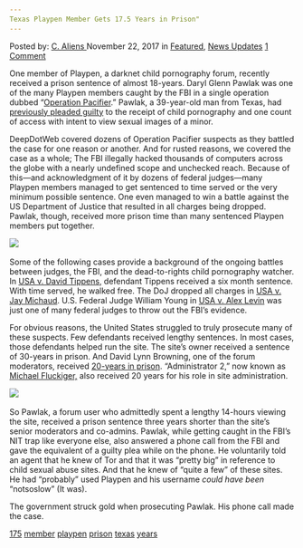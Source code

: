 ```yaml
---
Texas Playpen Member Gets 17.5 Years in Prison"
---
```

<article class="post-listing post-23632 post type-post status-publish format-standard has-post-thumbnail hentry  tag-6125 tag-member tag-playpen tag-prison tag-texas tag-years">
<div class="post-inner">
    <span>Posted by: <a href="https://www.deepdotweb.com/author/caliens/" title="">C. Aliens </a></span>
<span>November 22, 2017</span>
<span>in <a href="https://www.deepdotweb.com/category/deepdot-news/" rel="category tag">Featured</a>, <a href="https://www.deepdotweb.com/category/news-updates/" rel="category tag">News Updates</a></span>
<span><a href="https://www.deepdotweb.com/2017/11/22/texas-playpen-member-gets-17-5-years-prison/#comments">1 Comment</a></span>
</p>
<div class="clear"></div>
    
<p>One member of Playpen, a darknet child pornography forum, recently received a prison sentence of almost 18-years. Daryl Glenn Pawlak was one of the many Playpen members caught by the FBI in a single operation dubbed “<a href="https://www.deepdotweb.com/tag/pacifier/">Operation Pacifier</a>.” Pawlak, a 39-year-old man from Texas, had <a href="https://www.deepdotweb.com/2017/07/21/texas-playpen-member-found-guilty-charges-2/">previously pleaded guilty</a> to the receipt of child pornography and one count of access with intent to view sexual images of a minor.</p>
<p>DeepDotWeb covered dozens of Operation Pacifier suspects as they battled the case for one reason or another. And for rusted reasons, we covered the case as a whole; The FBI illegally hacked thousands of computers across the globe with a nearly undefined scope and unchecked reach. Because of this—and acknowledgment of it by dozens of federal judges—many Playpen members managed to get sentenced to time served or the very minimum possible sentence. One even managed to win a battle against the US Department of Justice that resulted in all charges being dropped. Pawlak, though, received more prison time than many sentenced Playpen members put together.</p>
<p><img class="wp-image-23637 aligncenter" src="/imgs/2017/11/word-image-22.jpeg" srcset="/imgs/2017/11/word-image-22.jpeg 800w, /imgs/2017/11/word-image-22-300x198.jpeg 300w" sizes="(max-width: 800px) 100vw, 800px" /></p>
<p>Some of the following cases provide a background of the ongoing battles between judges, the FBI, and the dead-to-rights child pornography watcher. In <a href="https://www.deepdotweb.com/2017/07/03/convicted-playpen-member-sentenced-six-months-prison/">USA v. David Tippens</a>, defendant Tippens received a six month sentence. With time served, he walked free. The DoJ dropped all charges in <a href="https://www.deepdotweb.com/2017/03/24/doj-drops-child-porn-charges-keep-tor-exploit-confidential/">USA v. Jay Michaud</a>. U.S. Federal Judge William Young in <a href="https://www.deepdotweb.com/2016/04/22/judge-rules-warrant-used-playpen-investigation-not-valid/">USA v. Alex Levin</a> was just one of many federal judges to throw out the FBI’s evidence.</p>
<p>For obvious reasons, the United States struggled to truly prosecute many of these suspects. Few defendants received lengthy sentences. In most cases, those defendants helped run the site. The site’s owner received a sentence of 30-years in prison. And David Lynn Browning, one of the forum moderators, received <a href="https://www.deepdotweb.com/2017/03/11/fourth-playpen-moderator-gets-20-year-sentence-promoting-child-porn/">20-years in prison</a>. “Administrator 2,” now known as <a href="https://www.deepdotweb.com/2017/03/10/fourth-playpen-moderator-gets-20-year-sentence-for/">Michael Fluckiger,</a> also received 20 years for his role in site administration.</p>
<p><img class="wp-image-23638 aligncenter" src="/imgs/2017/11/word-image-23.jpeg" srcset="/imgs/2017/11/word-image-23.jpeg 800w, /imgs/2017/11/word-image-23-300x215.jpeg 300w" sizes="(max-width: 800px) 100vw, 800px" /></p>
<p>So Pawlak, a forum user who admittedly spent a lengthy 14-hours viewing the site, received a prison sentence three years shorter than the site&#8217;s senior moderators and co-admins. Pawlak, while getting caught in the FBI’s NIT trap like everyone else, also answered a phone call from the FBI and gave the equivalent of a guilty plea while on the phone. He voluntarily told an agent that he knew of Tor and that it was “pretty big” in reference to child sexual abuse sites. And that he knew of “quite a few” of these sites. He had “probably” used Playpen and his username <em>could have been</em> “notsoslow” (It was).</p>
<p>The government struck gold when prosecuting Pawlak. His phone call made the case.</p>
</div>
<a href="https://www.deepdotweb.com/tag/175/" rel="tag">175</a> <a href="https://www.deepdotweb.com/tag/member/" rel="tag">member</a> <a href="https://www.deepdotweb.com/tag/playpen/" rel="tag">playpen</a> <a href="https://www.deepdotweb.com/tag/prison/" rel="tag">prison</a> <a href="https://www.deepdotweb.com/tag/texas/" rel="tag">texas</a> <a href="https://www.deepdotweb.com/tag/years/" rel="tag">years</a></span> <span style="display:none" class="updated">2017-11-22</span>
<div style="display:none" class="vcard author" itemprop="author" itemscope itemtype="http://schema.org/Person"><strong class="fn" itemprop="name"><a href="https://www.deepdotweb.com/author/caliens/" title="Posts by C. Aliens" rel="author">C. Aliens</a></strong></div>
    
